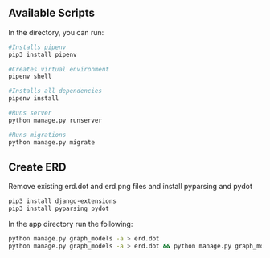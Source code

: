 ## Available Scripts

In the directory, you can run:

```bash
#Installs pipenv
pip3 install pipenv
```
```bash
#Creates virtual environment
pipenv shell
```
```bash
#Installs all dependencies
pipenv install
```
```bash
#Runs server
python manage.py runserver
```
```bash
#Runs migrations
python manage.py migrate
```

## Create ERD

Remove existing erd.dot and erd.png files and install pyparsing and pydot

```bash
pip3 install django-extensions
pip3 install pyparsing pydot
```
In the app directory run the following:
```bash
python manage.py graph_models -a > erd.dot
python manage.py graph_models -a > erd.dot && python manage.py graph_models --pydot -a -g -o erd.png
```